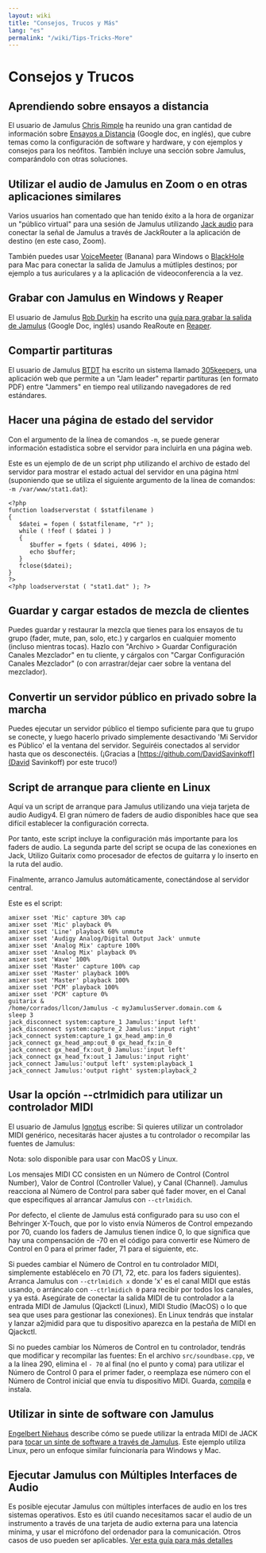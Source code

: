 ```yaml
---
layout: wiki
title: "Consejos, Trucos y Más"
lang: "es"
permalink: "/wiki/Tips-Tricks-More"
---
```


# <g1>Consejos y Trucos</g1>

## Aprendiendo sobre ensayos a distancia

El usuario de Jamulus [Chris Rimple](https://sourceforge.net/u/chrisrimple/profile/) ha reunido una gran cantidad de información sobre [Ensayos a Distancia](https://docs.google.com/document/d/1smcvsxdaaViPQvGMQHmah_6BQeqowhmGSFMHfnlY2FI/) (Google doc, en inglés), que cubre temas como la configuración de software y hardware, y con ejemplos y consejos para los neófitos. También incluye una sección sobre Jamulus, comparándolo con otras soluciones.



## Utilizar el audio de Jamulus en Zoom o en otras aplicaciones similares

Varios usuarios han comentado que han tenido éxito a la hora de organizar un "público virtual" para una sesión de Jamulus utilizando [Jack audio](https://jackaudio.org) para conectar la señal de Jamulus a través de JackRouter a la aplicación de destino (en este caso, Zoom).

También puedes usar [VoiceMeeter](https://www.vb-audio.com/Voicemeeter/banana.htm) (Banana) para Windows o [BlackHole](https://github.com/ExistentialAudio/BlackHole) para Mac para conectar la salida de Jamulus a mútliples destinos; por ejemplo a tus auriculares y a la aplicación de videoconferencia a la vez.


## Grabar con Jamulus en Windows y Reaper

El usuario de Jamulus [Rob Durkin](https://sourceforge.net/u/bentwrench/profile/) ha escrito una [guía para grabar la salida de Jamulus](https://docs.google.com/document/d/1tENfNKTWHasuTg33OdLLEo4-OOhWJolOo42ffSARxhY/edit) (Google Doc, inglés) usando ReaRoute en [Reaper](https://www.reaper.fm/).


## Compartir partituras

El usuario de Jamulus [BTDT](https://sourceforge.net/u/btdt/profile/) ha escrito un sistema llamado [305keepers](https://github.com/keepers305/Song-Sheet-Sharing-Web-Pages), una aplicación web que permite a un "Jam leader" repartir partituras (en formato PDF) entre "Jammers" en tiempo real utilizando navegadores de red estándares.

## Hacer una página de estado del servidor

Con el argumento de la línea de comandos `-m`, se puede generar información estadística sobre el servidor para incluirla en una página web.

Este es un ejemplo de de un script php utilizando el archivo de estado del servidor para mostrar el estado actual del servidor en una página html (suponiendo que se utiliza el siguiente argumento de la línea de comandos: `-m /var/www/stat1.dat`):

~~~
<?php
function loadserverstat ( $statfilename )
{
   $datei = fopen ( $statfilename, "r" );
   while ( !feof ( $datei ) )
   {
	  $buffer = fgets ( $datei, 4096 );
	  echo $buffer;
   }
   fclose($datei);
}
?>
<?php loadserverstat ( "stat1.dat" ); ?>
~~~

## Guardar y cargar estados de mezcla de clientes

Puedes guardar y restaurar la mezcla que tienes para los ensayos de tu grupo (fader, mute, pan, solo, etc.) y cargarlos en cualquier momento (incluso mientras tocas). Hazlo con "Archivo > Guardar Configuración Canales Mezclador" en tu cliente, y cárgalos con "Cargar Configuración Canales Mezclador" (o con arrastrar/dejar caer sobre la ventana del mezclador).

## Convertir un servidor público en privado sobre la marcha

Puedes ejecutar un servidor público el tiempo suficiente para que tu grupo se conecte, y luego hacerlo privado simplemente desactivando 'Mi Servidor es Público' el la ventana del servidor. Seguiréis conectados al servidor hasta que os desconectéis. (¡Gracias a [https://github.com/DavidSavinkoff](David Savinkoff) por este truco!)

## Script de arranque para cliente en Linux

Aquí va un script de arranque para Jamulus utilizando una vieja tarjeta de audio Audigy4. El gran número de faders de audio disponibles hace que sea difícil establecer la configuración correcta.

Por tanto, este script incluye la configuración más importante para los faders de audio. La segunda parte del script se ocupa de las conexiones en Jack, Utilizo Guitarix como procesador de efectos de guitarra y lo inserto en la ruta del audio.

Finalmente, arranco Jamulus automáticamente, conectándose al servidor central.

Este es el script:

~~~
amixer sset 'Mic' capture 30% cap
amixer sset 'Mic' playback 0%
amixer sset 'Line' playback 60% unmute
amixer sset 'Audigy Analog/Digital Output Jack' unmute
amixer sset 'Analog Mix' capture 100%
amixer sset 'Analog Mix' playback 0%
amixer sset 'Wave' 100%
amixer sset 'Master' capture 100% cap
amixer sset 'Master' playback 100%
amixer sset 'Master' playback 100%
amixer sset 'PCM' playback 100%
amixer sset 'PCM' capture 0%
guitarix &
/home/corrados/llcon/Jamulus -c myJamulusServer.domain.com &
sleep 3
jack_disconnect system:capture_1 Jamulus:'input left'
jack_disconnect system:capture_2 Jamulus:'input right'
jack_connect system:capture_1 gx_head_amp:in_0
jack_connect gx_head_amp:out_0 gx_head_fx:in_0
jack_connect gx_head_fx:out_0 Jamulus:'input left'
jack_connect gx_head_fx:out_1 Jamulus:'input right'
jack_connect Jamulus:'output left' system:playback_1
jack_connect Jamulus:'output right' system:playback_2
~~~



## Usar la opción --ctrlmidich para utilizar un controlador MIDI

El usuario de Jamulus [Ignotus](https://sourceforge.net/u/jammerman/profile/) escribe: Si quieres utilizar un controlador MIDI genérico, necesitarás hacer ajustes a tu controlador o recompilar las fuentes de Jamulus:

Nota: solo disponible para usar con MacOS y Linux.

Los mensajes MIDI CC consisten en un Número de Control (Control Number), Valor de Control (Controller Value), y Canal (Channel). Jamulus reacciona al Número de Control para saber qué fader mover, en el Canal que especifiques al arrancar Jamulus con `--ctrlmidich`.

Por defecto, el cliente de Jamulus está configurado para su uso con el Behringer X-Touch, que por lo visto envía Números de Control empezando por 70, cuando los faders de Jamulus tienen índice 0, lo que significa que hay una compensación de -70 en el código para convertir ese Número de Control en 0 para el primer fader, 71 para el siguiente, etc.

Si puedes cambiar el Número de Control en tu controlador MIDI, simplemente establécelo en 70 (71, 72, etc. para los faders siguientes). Arranca Jamulus con `--ctrlmidich x` donde 'x' es el canal MIDI que estás usando, o arráncalo con `--ctrlmidich 0` para recibir por todos los canales, y ya está. Asegúrate de conectar la salida MIDI de tu controlador a la entrada MIDI de Jamulus (Qjackctl (Linux), MIDI Studio (MacOS) o lo que sea que uses para gestionar las conexiones). En Linux tendrás que instalar y lanzar a2jmidid para que tu dispositivo aparezca en la pestaña de MIDI en Qjackctl.

Si no puedes cambiar los Números de Control en tu controlador, tendrás que modificar y recompilar las fuentes:
En el archivo `src/soundbase.cpp`, ve a la línea 290, elimina el `- 70` al final (no el punto y coma) para utilizar el Número de Control 0 para el primer fader, o reemplaza ese número con el Número de Control inicial que envía tu dispositivo MIDI. Guarda, [compila](Compiling) e instala.

## Utilizar in sinte de software con Jamulus

[Engelbert Niehaus](https://github.com/niebert) describe cómo se puede utilizar la entrada MIDI de JACK para [tocar un sinte de software a través de Jamulus](Software-Synth). Este ejemplo utiliza Linux, pero un enfoque similar fuincionaría para Windows y Mac.

## Ejecutar Jamulus con Múltiples Interfaces de Audio

Es posible ejecutar Jamulus con múltiples interfaces de audio en los tres sistemas operativos. Esto es útil cuando necesitamos sacar el audio de un instrumento a través de una tarjeta de audio externa para una latencia mínima, y usar el micrófono del ordenador para la comunicación. Otros casos de uso pueden ser aplicables. [Ver esta guía para más detalles](Running-Jamulus-with-Multiple-Audio-Interfaces)
